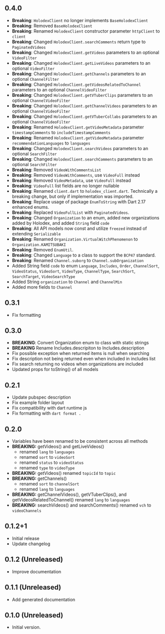 <!-- markdownlint-disable MD041 -->

## 0.4.0

- **Breaking**: `HolodexClient` no longer implements `BaseHolodexClient`
- **Breaking**: Removed `BaseHolodexClient`
- **Breaking**: Renamed `HolodexClient` constructor parameter `httpClient` to `client`
- **Breaking**: Changed `HolodexClient.searchComments` return type to `PaginatedVideos`
- **Breaking**: Changed `HolodexClient.getVideos` parameters to an optional `VideoFilter`
- **Breaking**: Changed `HolodexClient.getLiveVideos` parameters to an optional `VideoFilter`
- **Breaking**: Changed `HolodexClient.getChannels` parameters to an optional `ChannelFilter`
- **Breaking**: Changed `HolodexClient.getVideosRelatedToChannel` parameters to an optional `ChannelVideoFilter`
- **Breaking**: Changed `HolodexClient.getVTuberClips` parameters to an optional `ChannelVideoFilter`
- **Breaking**: Changed `HolodexClient.getChannelVideos` parameters to an optional `ChannelVideoFilter`
- **Breaking**: Changed `HolodexClient.getVTuberCollabs` parameters to an optional `ChannelVideoFilter`
- **Breaking**: Renamed `HolodexClient.getVideoMetadata` parameter `timestampComments` to `includeTimestampComments`
- **Breaking**: Renamed `HolodexClient.getVideoMetadata` parameter `recommendationLanguages` to `languages`
- **Breaking**: Changed `HolodexClient.searchVideos` parameters to an optional `SearchFilter`
- **Breaking**: Changed `HolodexClient.searchComments` parameters to an optional `SearchFilter`
- **Breaking**: Removed `VideoWithCommentsList`
- **Breaking**: Removed `VideoWithComments`, use `VideoFull` instead
- **Breaking**: Removed `VideoMetadata`, use `VideoFull` instead
- **Breaking**: `VideoFull` list fields are no longer nullable
- **Breaking**: Renamed `client.dart` to `holodex_client.dart`. Technically a breaking change, but only if
implementation was imported.
- **Breaking**: Replace usage of package `EnumToString` with Dart 2.17 enhanced enums.
- **Breaking**: Replaced `VideoFullList` with `PaginatedVideos`.
- **Breaking**: Changed `Organization` to an enum, added new organizations added by Holodex,
and added `String` field `code`
- **Breaking**: All API models now const and utilize `freezed` instead of extending `Serializable`
- **Breaking**: Renamed `Organization.VirtualWitchPhenomenon` to `Organization.KAMITSUBAKI`
- **Breaking**: Removed `EnumUtil`.
- **Breaking**: Changed `Language` to a class to support the `BCP47` standard.
- **Breaking**: Renamed `Channel.suborg` to `Channel.subOrganization`
- Added String field `code` to enum `Language`, `Includes`, `Order`, `ChannelSort`, `VideoStatus`, `VideoSort`, `VideoType`,
`ChannelType`, `SearchSort`, `SearchTarget`, `VideoSearchType`
- Added String `organization` to `Channel` and `ChannelMin`
- Added more fields to `Channel`

## 0.3.1

- Fix formatting

## 0.3.0

- **BREAKING**: Convert Organization enum to class with static strings
- **BREAKING** Rename Includes.descripiton to Includes.description
- Fix possible exception when returned items is null when searching
- Fix description not being returned even when included in includes list
- Fix search returning no videos when organizations are included
- Updated props for toString() of all models

## 0.2.1

- Update pubspec description
- Fix example folder layout
- Fix compatibility with dart runtime js
- Fix formatting with `dart format .`

## 0.2.0

- Variables have been renamed to be consistent across all methods
- **BREAKING:** getVideos() and getLiveVideos()
  - renamed `lang` to `languages`
  - renamed `sort` to `videoSort`
  - renamed `status` to `videoStatus`
  - renamed `type` to `videoType`
- **BREAKING:** getVideos() renamed `topicId` to `topic`
- **BREAKING:** getChannels()
  - renamed `sort` to `channelSort`
  - renamed `lang` to `languages`
- **BREAKING:** getChannelVideos(), getVTuberClips(), and getVideosRelatedToChannel() renamed `lang` to `languages`
- **BREAKING:** searchVideos() and searchComments() renamed `vch` to `videoChannels`

## 0.1.2+1

- Initial release
- Update changelog

## 0.1.2 (Unreleased)

- Improve documentation

## 0.1.1 (Unreleased)

- Add generated documentation

## 0.1.0 (Unreleased)

- Initial version.
